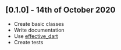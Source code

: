 ## [0.1.0] - 14th of October 2020

- Create basic classes
- Write documentation
- Use [effective_dart](https://pub.dev/packages/effective_dart)
- Create tests
